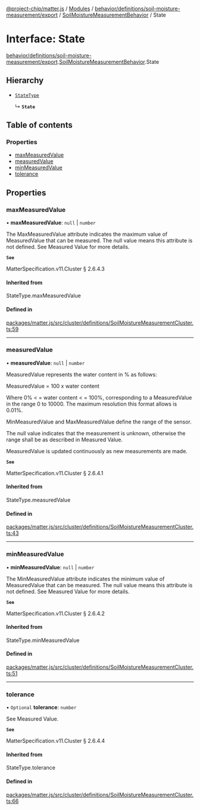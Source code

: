 [@project-chip/matter.js](../README.md) / [Modules](../modules.md) / [behavior/definitions/soil-moisture-measurement/export](../modules/behavior_definitions_soil_moisture_measurement_export.md) / [SoilMoistureMeasurementBehavior](../modules/behavior_definitions_soil_moisture_measurement_export.SoilMoistureMeasurementBehavior.md) / State

# Interface: State

[behavior/definitions/soil-moisture-measurement/export](../modules/behavior_definitions_soil_moisture_measurement_export.md).[SoilMoistureMeasurementBehavior](../modules/behavior_definitions_soil_moisture_measurement_export.SoilMoistureMeasurementBehavior.md).State

## Hierarchy

- [`StateType`](../modules/behavior_definitions_soil_moisture_measurement_export._internal_.md#statetype)

  ↳ **`State`**

## Table of contents

### Properties

- [maxMeasuredValue](behavior_definitions_soil_moisture_measurement_export.SoilMoistureMeasurementBehavior.State.md#maxmeasuredvalue)
- [measuredValue](behavior_definitions_soil_moisture_measurement_export.SoilMoistureMeasurementBehavior.State.md#measuredvalue)
- [minMeasuredValue](behavior_definitions_soil_moisture_measurement_export.SoilMoistureMeasurementBehavior.State.md#minmeasuredvalue)
- [tolerance](behavior_definitions_soil_moisture_measurement_export.SoilMoistureMeasurementBehavior.State.md#tolerance)

## Properties

### maxMeasuredValue

• **maxMeasuredValue**: ``null`` \| `number`

The MaxMeasuredValue attribute indicates the maximum value of MeasuredValue that can be measured. The
null value means this attribute is not defined. See Measured Value for more details.

**`See`**

MatterSpecification.v11.Cluster § 2.6.4.3

#### Inherited from

StateType.maxMeasuredValue

#### Defined in

[packages/matter.js/src/cluster/definitions/SoilMoistureMeasurementCluster.ts:59](https://github.com/project-chip/matter.js/blob/5f71eedebdb9fa54338bde320c311bb359b7455d/packages/matter.js/src/cluster/definitions/SoilMoistureMeasurementCluster.ts#L59)

___

### measuredValue

• **measuredValue**: ``null`` \| `number`

MeasuredValue represents the water content in % as follows:

MeasuredValue = 100 x water content

Where 0% < = water content < = 100%, corresponding to a MeasuredValue in the range 0 to 10000. The
maximum resolution this format allows is 0.01%.

MinMeasuredValue and MaxMeasuredValue define the range of the sensor.

The null value indicates that the measurement is unknown, otherwise the range shall be as described in
Measured Value.

MeasuredValue is updated continuously as new measurements are made.

**`See`**

MatterSpecification.v11.Cluster § 2.6.4.1

#### Inherited from

StateType.measuredValue

#### Defined in

[packages/matter.js/src/cluster/definitions/SoilMoistureMeasurementCluster.ts:43](https://github.com/project-chip/matter.js/blob/5f71eedebdb9fa54338bde320c311bb359b7455d/packages/matter.js/src/cluster/definitions/SoilMoistureMeasurementCluster.ts#L43)

___

### minMeasuredValue

• **minMeasuredValue**: ``null`` \| `number`

The MinMeasuredValue attribute indicates the minimum value of MeasuredValue that can be measured. The
null value means this attribute is not defined. See Measured Value for more details.

**`See`**

MatterSpecification.v11.Cluster § 2.6.4.2

#### Inherited from

StateType.minMeasuredValue

#### Defined in

[packages/matter.js/src/cluster/definitions/SoilMoistureMeasurementCluster.ts:51](https://github.com/project-chip/matter.js/blob/5f71eedebdb9fa54338bde320c311bb359b7455d/packages/matter.js/src/cluster/definitions/SoilMoistureMeasurementCluster.ts#L51)

___

### tolerance

• `Optional` **tolerance**: `number`

See Measured Value.

**`See`**

MatterSpecification.v11.Cluster § 2.6.4.4

#### Inherited from

StateType.tolerance

#### Defined in

[packages/matter.js/src/cluster/definitions/SoilMoistureMeasurementCluster.ts:66](https://github.com/project-chip/matter.js/blob/5f71eedebdb9fa54338bde320c311bb359b7455d/packages/matter.js/src/cluster/definitions/SoilMoistureMeasurementCluster.ts#L66)
